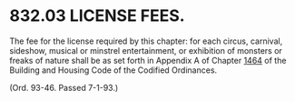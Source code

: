 832.03 LICENSE FEES.
====================

The fee for the license required by this chapter: for each circus,
carnival, sideshow, musical or minstrel entertainment, or exhibition of
monsters or freaks of nature shall be as set forth in Appendix A of
Chapter [1464](58d37b9c.html) of the Building and Housing Code of the
Codified Ordinances.

(Ord. 93-46. Passed 7-1-93.)
